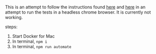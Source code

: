 This is an attempt to follow the instructions found [here](http://codecept.io/docker/) and [here](http://codecept.io/installation/)
in an attempt to run the tests in a headless chrome browser. It is currently not working.



steps:
1. Start Docker for Mac
2. In terminal, ```npm i```
3. In terminal, ```npm run automate```